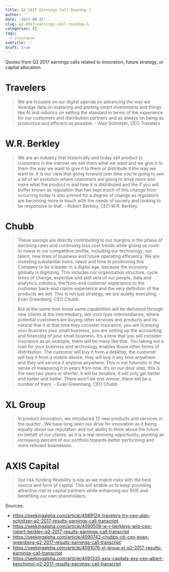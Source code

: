 ```yaml
---
title: Q2 2017 Earnings Call Roundup 1
author: ''
date: '2017-08-25'
slug: q2-2017-earnings-call-roundup-1
categories: []
tags:
  - insurance
subtitle: ''
draft: true
---
```


Quotes from Q2 2017 earnings calls related to innovation, future strategy, or capital allocation.

# Travelers 

>  We are focused on our digital agenda on advancing the way we leverage data on exploring and piloting smart investments and things like AI and robotics on setting the standard in terms of the experience for our customers and distribution partners and as always on being as productive and efficient as possible. - Alan Schnitzer, CEO Travelers

# W.R. Berkley 

> We are an industry that historically and today sell product to customers in the manner we sell them what we want and we give it to them the way we want to give it to them or distribute it the way we want to. It is our view that going forward over time you're going to see a bit of an evolution where customers are going to drive more and more what the product is and how it is distributed and the if you will buffer known as regulation that has kept much of this change from occurring today is also primed for a degree of change as regulators are becoming more in touch with the needs of society and looking to be responsive to that. - Robert Berkley, CEO W.R. Berkley

# Chubb

> These savings are directly contributing to our margins in the phase of declining rates and continuing loss cost trends while giving us room to invest in our competitive profile, including our technology, our talent, new lines of business and future operating efficiency. We are investing substantial sums, talent and time in positioning this Company to be a leader in a digital age, because the economy globally is digitizing. This includes our organization structure, cycle times of change, expertise and skill sets of our people, data and analytics, robotics, the front-end customer experience to the customer back-end claims experience and the very definition of the products we sell. This is not just strategy, we are quietly executing. - Evan Greenberg, CEO Chubb

> But at the same time those same capabilities will be delivered through new clients at the intermediary, dot-com type intermediaries, where potential customers are buying other services and products and its natural that it at that time they consider insurance, you are licensing your business your small business, you are setting up the accounting and financing of your small business. It’s a time that you will consider insurance as an example, there will be many like that. You taking out a loan for your business and technology enables those other forms of distribution. The customer will buy it from a desktop, the customer will buy it from a mobile device, they will buy it any time anywhere and they will service it anytime anywhere. This is not futuristic in the sense of measuring it in years from now. It’s on our door step, this is the next two years or shorter, it will be iterative, it will only get better and better and better. There won’t be one winner, there will be a number of them. - Evan Greenberg, CEO Chubb

# XL Group

> In product innovation, we introduced 12 new products and services in the quarter...We have long seen our drive for innovation as it being equally about our reputation and our ability to think about the future on behalf of our clients, as it is a real remixing opportunity, pivoting an increasing percent of our portfolio towards better performing and more relevant businesses.

# AXIS Capital

> Our risk funding flexibility is key as we match risks with the best source and form of capital. This will enable us to keep providing attractive risk to capital partners while enhancing our ROE and benefiting our own shareholders.

Sources:

- https://seekingalpha.com/article/4089124-travelers-trv-ceo-alan-schnitzer-q2-2017-results-earnings-call-transcript
- https://seekingalpha.com/article/4090509-w-r-berkleys-wrb-ceo-robert-berkley-q2-2017-results-earnings-call-transcript
- https://seekingalpha.com/article/4090742-chubbs-cb-ceo-evan-greenberg-q2-2017-results-earnings-call-transcript
- https://seekingalpha.com/article/4091076-xl-group-xl-q2-2017-results-earnings-call-transcript
- https://seekingalpha.com/article/4091335-axis-capitals-axs-ceo-albert-benchimol-q2-2017-results-earnings-call-transcript

